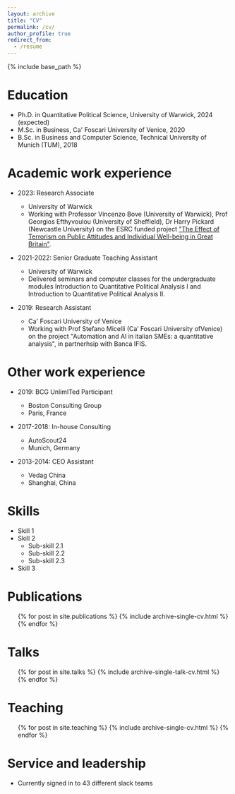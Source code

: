 ```yaml
---
layout: archive
title: "CV"
permalink: /cv/
author_profile: true
redirect_from:
  - /resume
---
```


{% include base_path %}

Education
======
* Ph.D. in Quantitative Political Science, University of Warwick, 2024 (expected)
* M.Sc. in Business, Ca' Foscari University of Venice, 2020
* B.Sc. in Business and Computer Science, Technical University of Munich (TUM), 2018

Academic work experience
======
* 2023: Research Associate
  * University of Warwick
  * Working with Professor Vincenzo Bove (University of Warwick), Prof Georgios Efthyvoulou (University of Sheffield), Dr Harry Pickard (Newcastle University) on the ESRC funded project ["The Effect of Terrorism on Public Attitudes and Individual Well-being in Great Britain"](https://sites.google.com/view/terror-attitudes-wellbeing/team).

* 2021-2022: Senior Graduate Teaching Assistant
  * University of Warwick
  * Delivered seminars and computer classes for the undergraduate modules Introduction to Quantitative Political Analysis I and Introduction to Quantitative Political Analysis II.

* 2019: Research Assistant
  * Ca' Foscari University of Venice
  * Working with Prof Stefano Micelli (Ca’ Foscari University ofVenice) on the project "Automation and AI in italian SMEs: a quantitative analysis", in partnerhsip with Banca IFIS.

Other work experience
======
* 2019: BCG UnlimITed Participant
  * Boston Consulting Group
  * Paris, France

* 2017-2018: In-house Consulting
  * AutoScout24
  * Munich, Germany
  
* 2013-2014: CEO Assistant
  * Vedag China
  * Shanghai, China

Skills
======
* Skill 1
* Skill 2
  * Sub-skill 2.1
  * Sub-skill 2.2
  * Sub-skill 2.3
* Skill 3

Publications
======
  <ul>{% for post in site.publications %}
    {% include archive-single-cv.html %}
  {% endfor %}</ul>
  
Talks
======
  <ul>{% for post in site.talks %}
    {% include archive-single-talk-cv.html %}
  {% endfor %}</ul>
  
Teaching
======
  <ul>{% for post in site.teaching %}
    {% include archive-single-cv.html %}
  {% endfor %}</ul>
  
Service and leadership
======
* Currently signed in to 43 different slack teams
